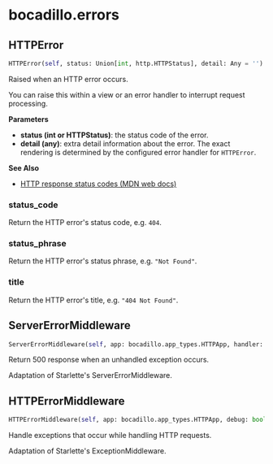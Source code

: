 # bocadillo.errors

## HTTPError
```python
HTTPError(self, status: Union[int, http.HTTPStatus], detail: Any = '')
```
Raised when an HTTP error occurs.

You can raise this within a view or an error handler to interrupt
request processing.

__Parameters__

- __status (int or HTTPStatus)__:
    the status code of the error.
- __detail (any)__:
    extra detail information about the error. The exact rendering is
    determined by the configured error handler for `HTTPError`.

__See Also__

- [HTTP response status codes (MDN web docs)](https://developer.mozilla.org/en-US/docs/Web/HTTP/Status)

### status_code
Return the HTTP error's status code, e.g. `404`.
### status_phrase
Return the HTTP error's status phrase, e.g. `"Not Found"`.
### title
Return the HTTP error's title, e.g. `"404 Not Found"`.
## ServerErrorMiddleware
```python
ServerErrorMiddleware(self, app: bocadillo.app_types.HTTPApp, handler: Callable[[bocadillo.request.Request, bocadillo.response.Response, Exception], Awaitable[NoneType]], debug: bool = False) -> None
```
Return 500 response when an unhandled exception occurs.

Adaptation of Starlette's ServerErrorMiddleware.

## HTTPErrorMiddleware
```python
HTTPErrorMiddleware(self, app: bocadillo.app_types.HTTPApp, debug: bool = False) -> None
```
Handle exceptions that occur while handling HTTP requests.

Adaptation of Starlette's ExceptionMiddleware.

